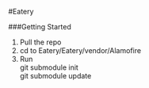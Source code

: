 #Eatery


###Getting Started
1.  Pull the repo
2.  cd to Eatery/Eatery/vendor/Alamofire
3.  Run  
git submodule init  
git submodule update  

